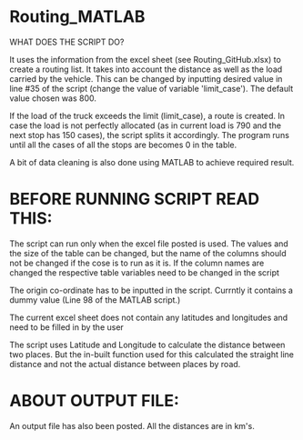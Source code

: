 # Routing_MATLAB

WHAT DOES THE SCRIPT DO?

It uses the information from the excel sheet (see Routing_GitHub.xlsx) to create a routing list. It takes into account the distance as well as the load carried by the vehicle. This can be changed by inputting desired value in line #35 of the script (change the value of variable 'limit_case'). The default value chosen was 800. 

If the load of the truck exceeds the limit (limit_case), a route is created. In case the load is not perfectly allocated (as in current load is 790 and the next stop has 150 cases), the script splits it accordingly. The program runs until all the cases of all the stops are becomes 0 in the table.

A bit of data cleaning is also done using MATLAB to achieve required result.

# BEFORE RUNNING SCRIPT READ THIS:

The script can run only when the excel file posted is used. The values and the size of the table can be changed, but the name of the columns should not be changed if the cose is to run as it is. If the column names are changed the respective table variables need to be changed in the script

The origin co-ordinate has to be inputted in the script. Currntly it contains a dummy value (Line 98 of the MATLAB script.)

The current excel sheet does not contain any latitudes and longitudes and need to be filled in by the user

The script uses Latitude and Longitude to calculate the distance between two places. But the in-built function used for this calculated the straight line distance and not the actual distance between places by road.

# ABOUT OUTPUT FILE:

An output file has also been posted. All the distances are in km's.

